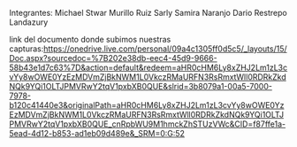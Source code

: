 Integrantes:
Michael Stwar Murillo Ruiz
Sarly Samira Naranjo
Dario Restrepo Landazury


link del documento donde subimos nuestras capturas:https://onedrive.live.com/personal/09a4c1305ff0d5c5/_layouts/15/Doc.aspx?sourcedoc=%7B202e38db-eec4-45d9-9666-58b43e1d7c63%7D&action=default&redeem=aHR0cHM6Ly8xZHJ2Lm1zL3cvYy8wOWE0YzEzMDVmZjBkNWM1L0VkczRMaURFN3RsRmxtWll0RDRkZkdNQk9YQi1OLTJPMVRwY2tqV1pxbXB0QUE&slrid=3b8079a1-00a5-7000-7978-b120c41440e3&originalPath=aHR0cHM6Ly8xZHJ2Lm1zL3cvYy8wOWE0YzEzMDVmZjBkNWM1L0VkczRMaURFN3RsRmxtWll0RDRkZkdNQk9YQi1OLTJPMVRwY2tqV1pxbXB0QUE_cnRpbWU9M1hmckZhSTUzVWc&CID=f87ffe1a-5ead-4d12-b853-ad1eb09d489e&_SRM=0:G:52


